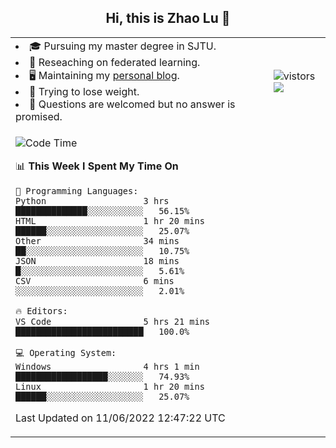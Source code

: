 <h2 align="center"> Hi, this is Zhao Lu 👋</h2>

<table style="overflow:hidden;">
    <tr> 
        <td>
            <li>🎓 Pursuing my master degree in SJTU.</li>
            <li>🌱 Reseaching on federated learning.</li>
            <li>🖥️ Maintaining my <a href="https://ifarewell.xyz">personal blog</a>.</li>
            <li>💪 Trying to lose weight.</li>
            <li>💬 Questions are welcomed but no answer is promised.</li> 
        </td>
        <td>
            <img src="https://visitor-badge.glitch.me/badge?page_id=ifarewell" alt="vistors" />
        <br>
          <img src="https://github-readme-stats.vercel.app/api?username=ifarewell&theme=graywhite&hide=prs,contribs&show_icons=true&hide_border=true&icon_color=CE1D2D&text_color=718096&bg_color=ffffff&hide_title=true" />
        </td>
    </tr>
    <tr>
        <td colspan="2">
            
<!--START_SECTION:waka-->
![Code Time](http://img.shields.io/badge/Code%20Time-192%20hrs%2022%20mins-blue)

📊 **This Week I Spent My Time On** 

```text
💬 Programming Languages: 
Python                   3 hrs               ██████████████░░░░░░░░░░░   56.15% 
HTML                     1 hr 20 mins        ██████░░░░░░░░░░░░░░░░░░░   25.07% 
Other                    34 mins             ██░░░░░░░░░░░░░░░░░░░░░░░   10.75% 
JSON                     18 mins             █░░░░░░░░░░░░░░░░░░░░░░░░   5.61% 
CSV                      6 mins              ░░░░░░░░░░░░░░░░░░░░░░░░░   2.01%

🔥 Editors: 
VS Code                  5 hrs 21 mins       █████████████████████████   100.0%

💻 Operating System: 
Windows                  4 hrs 1 min         ██████████████████░░░░░░░   74.93% 
Linux                    1 hr 20 mins        ██████░░░░░░░░░░░░░░░░░░░   25.07%

```


 Last Updated on 11/06/2022 12:47:22 UTC
<!--END_SECTION:waka-->
            
</td></tr>
</table>

